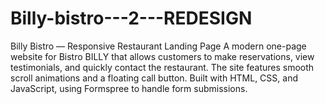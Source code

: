 # Billy-bistro---2---REDESIGN
Billy Bistro — Responsive Restaurant Landing Page A modern one-page website for Bistro BILLY that allows customers to make reservations, view testimonials, and quickly contact the restaurant. The site features smooth scroll animations and a floating call button. Built with HTML, CSS, and JavaScript, using Formspree to handle form submissions.
